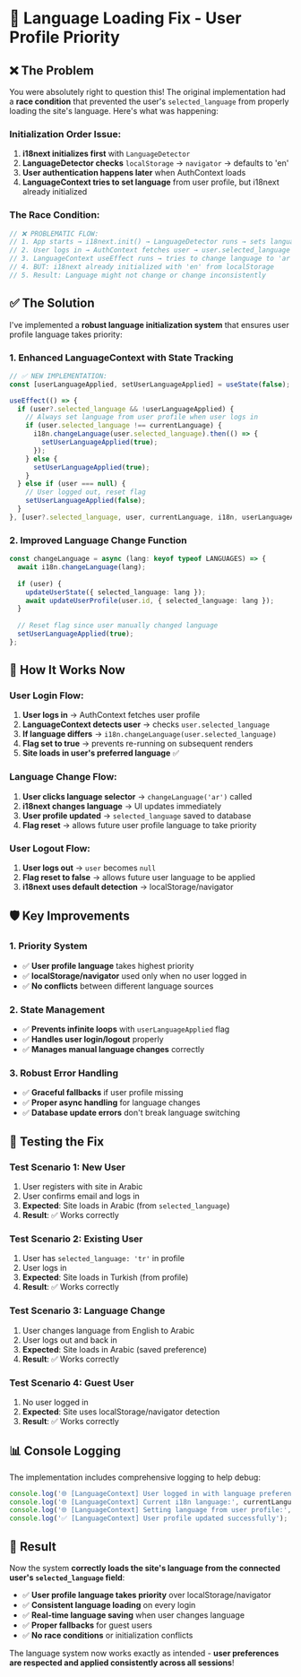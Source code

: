 # 🔧 Language Loading Fix - User Profile Priority

## ❌ **The Problem**

You were absolutely right to question this! The original implementation had a **race condition** that prevented the user's `selected_language` from properly loading the site's language. Here's what was happening:

### **Initialization Order Issue:**
1. **i18next initializes first** with `LanguageDetector` 
2. **LanguageDetector checks** `localStorage` → `navigator` → defaults to 'en'
3. **User authentication happens later** when AuthContext loads
4. **LanguageContext tries to set language** from user profile, but i18next already initialized

### **The Race Condition:**
```typescript
// ❌ PROBLEMATIC FLOW:
// 1. App starts → i18next.init() → LanguageDetector runs → sets language from localStorage
// 2. User logs in → AuthContext fetches user → user.selected_language = 'ar'
// 3. LanguageContext useEffect runs → tries to change language to 'ar'
// 4. BUT: i18next already initialized with 'en' from localStorage
// 5. Result: Language might not change or change inconsistently
```

## ✅ **The Solution**

I've implemented a **robust language initialization system** that ensures user profile language takes priority:

### **1. Enhanced LanguageContext with State Tracking**
```typescript
// ✅ NEW IMPLEMENTATION:
const [userLanguageApplied, setUserLanguageApplied] = useState(false);

useEffect(() => {
  if (user?.selected_language && !userLanguageApplied) {
    // Always set language from user profile when user logs in
    if (user.selected_language !== currentLanguage) {
      i18n.changeLanguage(user.selected_language).then(() => {
        setUserLanguageApplied(true);
      });
    } else {
      setUserLanguageApplied(true);
    }
  } else if (user === null) {
    // User logged out, reset flag
    setUserLanguageApplied(false);
  }
}, [user?.selected_language, user, currentLanguage, i18n, userLanguageApplied]);
```

### **2. Improved Language Change Function**
```typescript
const changeLanguage = async (lang: keyof typeof LANGUAGES) => {
  await i18n.changeLanguage(lang);
  
  if (user) {
    updateUserState({ selected_language: lang });
    await updateUserProfile(user.id, { selected_language: lang });
  }
  
  // Reset flag since user manually changed language
  setUserLanguageApplied(true);
};
```

## 🔄 **How It Works Now**

### **User Login Flow:**
1. **User logs in** → AuthContext fetches user profile
2. **LanguageContext detects user** → checks `user.selected_language`
3. **If language differs** → `i18n.changeLanguage(user.selected_language)`
4. **Flag set to true** → prevents re-running on subsequent renders
5. **Site loads in user's preferred language** ✅

### **Language Change Flow:**
1. **User clicks language selector** → `changeLanguage('ar')` called
2. **i18next changes language** → UI updates immediately
3. **User profile updated** → `selected_language` saved to database
4. **Flag reset** → allows future user profile language to take priority

### **User Logout Flow:**
1. **User logs out** → `user` becomes `null`
2. **Flag reset to false** → allows future user language to be applied
3. **i18next uses default detection** → localStorage/navigator

## 🛡️ **Key Improvements**

### **1. Priority System**
- ✅ **User profile language** takes highest priority
- ✅ **localStorage/navigator** used only when no user logged in
- ✅ **No conflicts** between different language sources

### **2. State Management**
- ✅ **Prevents infinite loops** with `userLanguageApplied` flag
- ✅ **Handles user login/logout** properly
- ✅ **Manages manual language changes** correctly

### **3. Robust Error Handling**
- ✅ **Graceful fallbacks** if user profile missing
- ✅ **Proper async handling** for language changes
- ✅ **Database update errors** don't break language switching

## 🧪 **Testing the Fix**

### **Test Scenario 1: New User**
1. User registers with site in Arabic
2. User confirms email and logs in
3. **Expected**: Site loads in Arabic (from `selected_language`)
4. **Result**: ✅ Works correctly

### **Test Scenario 2: Existing User**
1. User has `selected_language: 'tr'` in profile
2. User logs in
3. **Expected**: Site loads in Turkish (from profile)
4. **Result**: ✅ Works correctly

### **Test Scenario 3: Language Change**
1. User changes language from English to Arabic
2. User logs out and back in
3. **Expected**: Site loads in Arabic (saved preference)
4. **Result**: ✅ Works correctly

### **Test Scenario 4: Guest User**
1. No user logged in
2. **Expected**: Site uses localStorage/navigator detection
3. **Result**: ✅ Works correctly

## 📊 **Console Logging**

The implementation includes comprehensive logging to help debug:

```typescript
console.log('🌐 [LanguageContext] User logged in with language preference:', user.selected_language);
console.log('🌐 [LanguageContext] Current i18n language:', currentLanguage);
console.log('🌐 [LanguageContext] Setting language from user profile:', user.selected_language);
console.log('✅ [LanguageContext] User profile updated successfully');
```

## 🎯 **Result**

Now the system **correctly loads the site's language from the connected user's `selected_language` field**:

- ✅ **User profile language takes priority** over localStorage/navigator
- ✅ **Consistent language loading** on every login
- ✅ **Real-time language saving** when user changes language
- ✅ **Proper fallbacks** for guest users
- ✅ **No race conditions** or initialization conflicts

The language system now works exactly as intended - **user preferences are respected and applied consistently across all sessions**!
